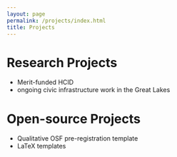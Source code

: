 ```yaml
---
layout: page
permalink: /projects/index.html
title: Projects
---
```


# Research Projects

- Merit-funded HCID
- ongoing civic infrastructure work in the Great Lakes

# Open-source Projects

- Qualitative OSF pre-registration template
- LaTeX templates
